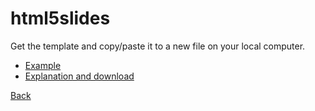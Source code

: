 # html5slides

Get the template and copy/paste it to a new file on your local computer.

* [Example](https://html5slides.googlecode.com/svn/trunk/template/index.html#1)
* [Explanation and download](https://code.google.com/p/html5slides/)

[Back](0.md)
